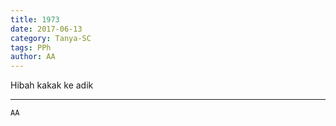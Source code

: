 ```yaml
---
title: 1973
date: 2017-06-13
category: Tanya-SC
tags: PPh
author: AA
---
```


Hibah kakak ke adik

---



`AA`
